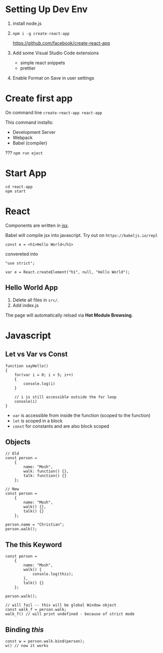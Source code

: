 # Setting Up Dev Env

1. install node.js

2. `npm i -g create-react-app`

   https://github.com/facebook/create-react-app

3. Add some Visual Studio Code extensions

   - simple react snippets
   - prettier

4. Enable Format on Save in user settings

# Create first app

On command line `create-react-app react-app`

This command installs:

- Development Server
- Webpack
- Babel (compiler)

??? `npm run eject`

# Start App

```
cd react-app
npm start
```

# React

Components are written in [jsx](https://reactjs.org/docs/introducing-jsx.html).

Babel will compile jsx into javascript. Try out on `https://babeljs.io/repl`

```
const e = <h1>Hello World</h1>
```

convereted into

```
"use strict";

var e = React.createElement("h1", null, "Hello World");
```

## Hello World App

1. Delete all files in `src/`.
2. Add index.js

The page will automatically reload via **Hot Module Browsing**.

# Javascript

## Let vs Var vs Const

```
function sayHello()
{
    for(var i = 0; i < 5; i++)
    {
        console.log(i)
    }

    // i is still accessible outside the for loop
    console(i)
}
```

- `var` is accessible from inside the function (scoped to the function)
- `let` is scoped in a block
- `const` for constants and are also block scoped

## Objects

```
// Old
const person =
    {
        name: "Mosh",
        walk: function() {},
        talk: function() {}
    };

// New
const person =
    {
        name: "Mosh",
        walk() {},
        talk() {}
    };

person.name = "Christian";
person.walk();
```

## The this Keyword

```
const person =
    {
        name: "Mosh",
        walk() {
            console.log(this);
        },
        talk() {}
    };

person.walk();

// will fail -- this will be global Window object
const walk_f = person.walk;
walk_f() // will print undefined - because of strict mode
```

## Binding _this_

```
const w = person.walk.bind(person);
w() // now it works
```
